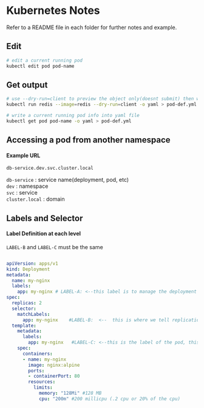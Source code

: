 # Kubernetes Notes

Refer to a README file in each folder for further notes and example.


## Edit

``` bash
# edit a current running pod
kubectl edit pod pod-name
```

## Get output


``` bash
# use --dry-run=client to preview the object only(doesnt submit) then write info into yaml file
kubectl run redis --image=redis --dry-run=client -o yaml > pod-def.yml

# write a current running pod info into yaml file
kubectl get pod pod-name -o yaml > pod-def.yml
```



## Accessing a pod from another namespace
#### Example URL
```bash
db-service.dev.svc.cluster.local
```
`db-service` : service name(deployment, pod, etc)  
`dev` : namespace  
`svc` : service  
`cluster.local` : domain




## Labels and Selector
#### Label Definition at each level
`LABEL-B` and `LABEL-C` must be the same
``` yaml

apiVersion: apps/v1
kind: Deployment
metadata:
  name: my-nginx
  labels:
    app: my-nginx # LABEL-A: <--this label is to manage the deployment itself. this may be used to filter the deployment based on this label. 
spec:              
  replicas: 2
  selector:
    matchLabels:
      app: my-nginx    #LABEL-B:  <--  this is where we tell replication controller to manage the pods. This field defines how the Deployment finds which Pods to manage. Must match with LABEL-C
  template:
    metadata:
      labels:
        app: my-nginx   #LABEL-C: <--this is the label of the pod, this must be same as LABEL-B
    spec:                
      containers:
      - name: my-nginx
        image: nginx:alpine
        ports:
        - containerPort: 80
        resources:
          limits:
            memory: "128Mi" #128 MB
            cpu: "200m" #200 millicpu (.2 cpu or 20% of the cpu)

```